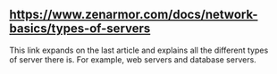 ## https://www.zenarmor.com/docs/network-basics/types-of-servers<br/>
This link expands on the last article and explains all the different types <br/>
of server there is. For example, web servers and database servers.
